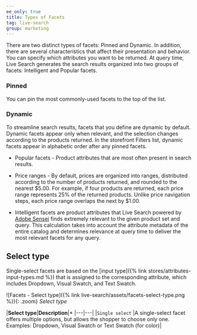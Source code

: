 ```yaml
---
ee_only: true
title: Types of Facets
tag: live-search
group: marketing
---
```


There are two distinct types of facets: Pinned and Dynamic. In addition, there are several characteristics that affect their presentation and behavior. You can specify which attributes you want to be returned. At query time, Live Search generates the search results organized into two groups of facets: Intelligent and Popular facets.

### Pinned

You can pin the most commonly-used facets to the top of the list.

### Dynamic

To streamline search results, facets that you define are dynamic by default. Dynamic facets appear only when relevant, and the selection changes according to the products returned. In the storefront Filters list, dynamic facets appear in alphabetic order after any pinned facets.

- Popular facets - Product attributes that are most often present in search results.

- Price ranges - By default, prices are organized into ranges, distributed according to the number of products returned, and rounded to the nearest $5.00. For example, if four products are returned, each price range represents 25% of the returned products. Unlike price navigation steps, each price range overlaps the next by $1.00.

- Intelligent facets are product attributes that Live Search powered by [Adobe Sensei](https://www.adobe.com/sensei.html) finds extremely relevant to the given product set and query. This calculation takes into account the attribute metadata of the entire catalog and determines relevance at query time to deliver the most relevant facets for any query.

## Select type

Single-select facets are based on the [input type]({% link stores/attributes-input-types.md %}) that is assigned to the corresponding attribute, which includes Dropdown, Visual Swatch, and Text Swatch.

![Facets - Select type]({% link live-search/assets/facets-select-type.png %}){: .zoom}
_Select type_

|**Select type**|**Description**|*
|---|---|
|`Single select` |A single-select facet offers multiple options, but allows the shopper to choose only one. Examples: Dropdown, Visual Swatch or Text Swatch (for color)|
